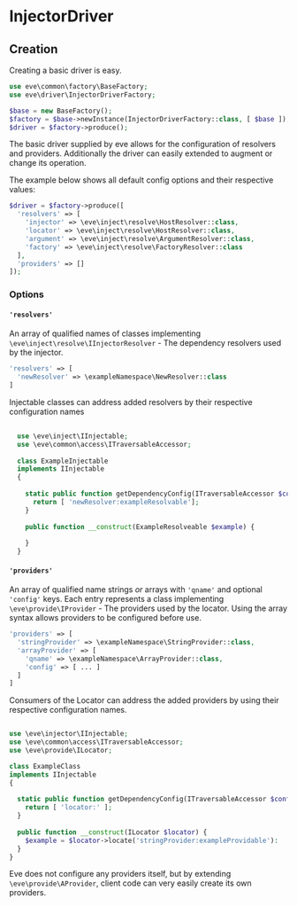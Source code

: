 # InjectorDriver
## Creation

Creating a basic driver is easy.

```php
use eve\common\factory\BaseFactory;
use eve\driver\InjectorDriverFactory;

$base = new BaseFactory();
$factory = $base->newInstance(InjectorDriverFactory::class, [ $base ]);
$driver = $factory->produce();
```

The basic driver supplied by eve allows for the configuration of resolvers and providers.
Additionally the driver can easily extended to augment or change its operation.

The example below shows all default config options and their respective values:

```php
$driver = $factory->produce([
  'resolvers' => [
    'injector' => \eve\inject\resolve\HostResolver::class,
    'locator' => \eve\inject\resolve\HostResolver::class,
    'argument' => \eve\inject\resolve\ArgumentResolver::class,
    'factory' => \eve\inject\resolve\FactoryResolver::class
  ],
  'providers' => []
]);
```

### Options

#### `'resolvers'`
An array of qualified names of classes implementing `\eve\inject\resolve\IInjectorResolver` -
The dependency resolvers used by the injector.

```php
'resolvers' => [
  'newResolver' => \exampleNamespace\NewResolver::class
]
```

Injectable classes can address added resolvers by their respective configuration names

```php
  
  use \eve\inject\IInjectable;
  use \eve\common\access\ITraversableAccessor; 
  
  class ExampleInjectable
  implements IInjectable
  {
  
    static public function getDependencyConfig(ITraversableAccessor $config) : array {
      return [ 'newResolver:exampleResolvable'];
    }
    
    public function __construct(ExampleResolveable $example) {
      
    }
  }
```

#### `'providers'`
An array of qualified name strings *or* arrays with `'qname'` and optional `'config'` keys.
Each entry represents a class implementing `\eve\provide\IProvider` - The providers
used by the locator. Using the array syntax allows providers to be configured before use.


```php
'providers' => [
  'stringProvider' => \exampleNamespace\StringProvider::class,
  'arrayProvider' => [
    'qname' => \exampleNamespace\ArrayProvider::class,
    'config' => [ ... ]
  ]
]
```

Consumers of the Locator can address the added providers by using their respective configuration
names.

```php

use \eve\injector\IInjectable;
use \eve\common\access\ITraversableAccessor;
use \eve\provide\ILocator;

class ExampleClass
implements IInjectable
{
  
  static public function getDependencyConfig(ITraversableAccessor $config) : array {
    return [ 'locator:' ];
  }
  
  public function __construct(ILocator $locator) {
    $example = $locator->locate('stringProvider:exampleProvidable'):
  }
}
```

Eve does not configure any providers itself, but by extending `\eve\provide\AProvider`,
client code can very easily create its own providers.
